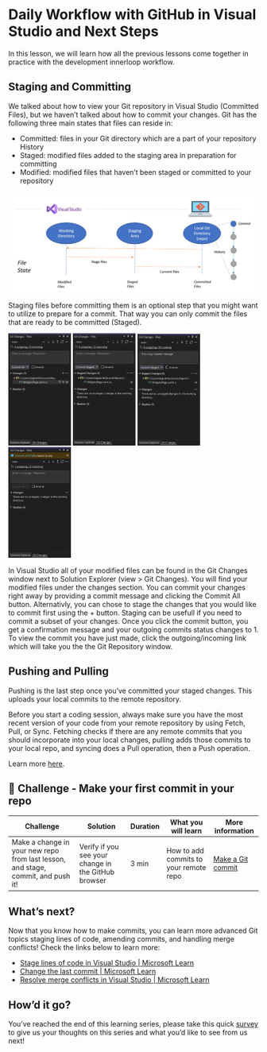 ﻿# Daily Workflow with GitHub in Visual Studio and Next Steps 
In this lesson, we will learn how all the previous lessons come together in practice with the development innerloop workflow.

## Staging and Committing 
We talked about how to view your Git repository in Visual Studio (Committed Files), but we haven’t talked about how to commit your changes. Git has the following three main states that files can reside in:
*	Committed: files in your Git directory which are a part of your repository History
*	Staged: modified files added to the staging area in preparation for committing
*	Modified: modified files that haven’t been staged or committed to your repository

![Git states: modified, staged, committed](images/git-states.png)

Staging files before committing them is an optional step that you might want to utilize to prepare for a commit. That way you can only commit the files that are ready to be committed (Staged).

<img src="images/git-changes-modified.png" alt="Git Changes - modified" width="25%" float="left"/>
<img src="images/git-changes-staged.png" alt="Git Changes - staged" width="25%" float="left"/>
<img src="images/git-changes-commit-message.png" alt="Git Changes - commit message" width="25%" float="left"/>
<img src="images/git-changes-committed.png" alt="Git Changes - committed" width="25%" float="left"/>
    
In Visual Studio all of your modified files can be found in the Git Changes window next to Solution Explorer (view > Git Changes). You will find your modified files under the changes section. You can commit your changes right away by providing a commit message and clicking the Commit All button. Alternativly, you can chose to stage the changes that you would like to commit first using the + button. Staging can be usefull if you need to commit a subset of your changes. Once you click the commit button, you get a confirmation message and your outgoing commits status changes to 1. To view the commit you have just made, click the outgoing/incoming link which will take you the the Git Repository window. 

## Pushing and Pulling
Pushing is the last step once you’ve committed your staged changes. This uploads your local commits to the remote repository.

Before you start a coding session, always make sure you have the most recent version of your code from your remote repository by using Fetch, Pull, or Sync. Fetching checks if there are any remote commits that you should incorporate into your local changes, pulling adds those commits to your local repo, and syncing does a Pull operation, then a Push operation.

Learn more [here](https://learn.microsoft.com/en-us/visualstudio/version-control/git-fetch-pull-sync?view=vs-2022).

## 🚨 Challenge - Make your first commit in your repo

| Challenge  | Solution   | Duration   | What you will learn | More information |
| ------------------------------- | ------------------------------- | ----------- |  -------------------------------------- | --------------- |
| Make a change in your new repo from last lesson, and stage, commit, and push it!	| Verify if you see your change in the GitHub  browser| 3 min |  How to add commits to your remote repo | [Make a Git commit](https://learn.microsoft.com/en-us/visualstudio/version-control/git-make-commit?view=vs-2022) |


## What’s next?
Now that you know how to make commits, you can learn more advanced Git topics staging lines of code,  amending commits, and handling merge conflicts! Check the links below to learn more:
*	[Stage lines of code in Visual Studio | Microsoft Learn](https://learn.microsoft.com/en-us/visualstudio/version-control/git-line-staging?view=vs-2022)
*	[Change the last commit | Microsoft Learn](https://learn.microsoft.com/en-us/visualstudio/version-control/git-manage-repository?view=vs-2022#change-the-last-commit-amend)
*	[Resolve merge conflicts in Visual Studio | Microsoft Learn](https://learn.microsoft.com/en-us/visualstudio/version-control/git-resolve-conflicts?view=vs-2022)

## How’d it go?
You’ve reached the end of this learning series, please take this quick [survey](https://www.research.net/r/BNXKD5W) to give us your thoughts on this series and what you’d like to see from us next!
